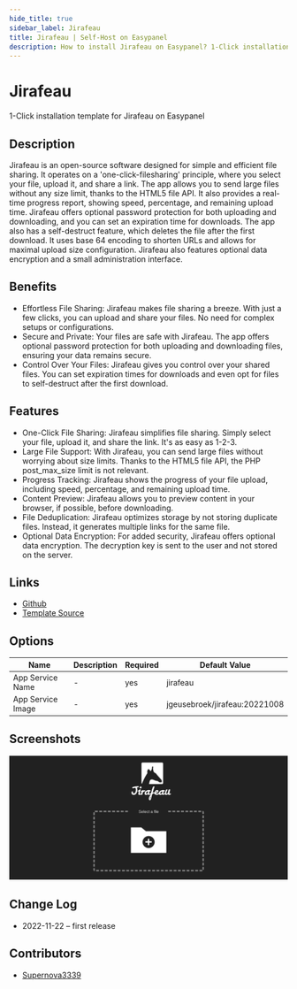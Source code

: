 ```yaml
---
hide_title: true
sidebar_label: Jirafeau
title: Jirafeau | Self-Host on Easypanel
description: How to install Jirafeau on Easypanel? 1-Click installation template for Jirafeau on Easypanel
---
```


<!-- generated -->

# Jirafeau

1-Click installation template for Jirafeau on Easypanel

## Description

Jirafeau is an open-source software designed for simple and efficient file sharing. It operates on a &#39;one-click-filesharing&#39; principle, where you select your file, upload it, and share a link. The app allows you to send large files without any size limit, thanks to the HTML5 file API. It also provides a real-time progress report, showing speed, percentage, and remaining upload time. Jirafeau offers optional password protection for both uploading and downloading, and you can set an expiration time for downloads. The app also has a self-destruct feature, which deletes the file after the first download. It uses base 64 encoding to shorten URLs and allows for maximal upload size configuration. Jirafeau also features optional data encryption and a small administration interface.

## Benefits

- Effortless File Sharing: Jirafeau makes file sharing a breeze. With just a few clicks, you can upload and share your files. No need for complex setups or configurations.
- Secure and Private: Your files are safe with Jirafeau. The app offers optional password protection for both uploading and downloading files, ensuring your data remains secure.
- Control Over Your Files: Jirafeau gives you control over your shared files. You can set expiration times for downloads and even opt for files to self-destruct after the first download.

## Features

- One-Click File Sharing: Jirafeau simplifies file sharing. Simply select your file, upload it, and share the link. It's as easy as 1-2-3.
- Large File Support: With Jirafeau, you can send large files without worrying about size limits. Thanks to the HTML5 file API, the PHP post_max_size limit is not relevant.
- Progress Tracking: Jirafeau shows the progress of your file upload, including speed, percentage, and remaining upload time.
- Content Preview: Jirafeau allows you to preview content in your browser, if possible, before downloading.
- File Deduplication: Jirafeau optimizes storage by not storing duplicate files. Instead, it generates multiple links for the same file.
- Optional Data Encryption: For added security, Jirafeau offers optional data encryption. The decryption key is sent to the user and not stored on the server.

## Links

- [Github](https://gitlab.com/mojo42/Jirafeau)
- [Template Source](https://github.com/easypanel-io/templates/tree/main/templates/jirafeau)

## Options

Name | Description | Required | Default Value
-|-|-|-
App Service Name | - | yes | jirafeau
App Service Image | - | yes | jgeusebroek/jirafeau:20221008

## Screenshots

![Jirafeau Screenshot](./assets/screenshot.png)

## Change Log

- 2022-11-22 – first release

## Contributors

- [Supernova3339](https://github.com/Supernova3339)
